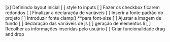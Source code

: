 [x] Definindo layout inicial 
[ ] style to inputs
[ ] Fazer os checkbox ficarem redondos
[ ] Finalizar a declaraçõa de variáveis
[ ] Inserir a fonte padrão do projeto
[ ] Introduzir fonte clamp() **para font-size
[ ] Ajustar a imagem de fundo
[ ] declaração das variáveis de js 
[ ] geração de elementos li
[ ] Recolher as informações inseridas pelo usuário
[ ] Criar funcionalidade drag and drop
